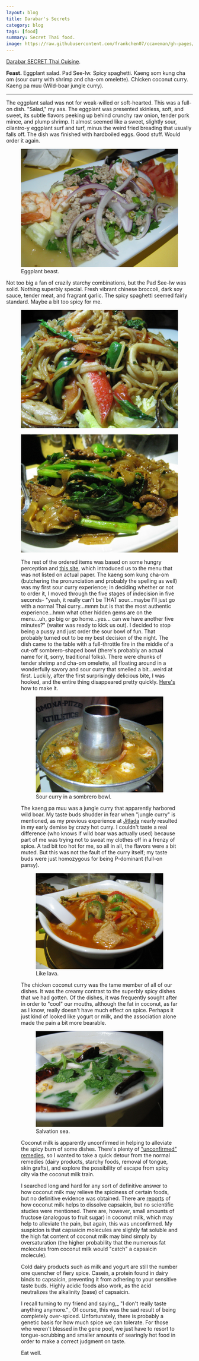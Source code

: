 ```yaml
---
layout: blog
title: Darabar's Secrets
category: blog
tags: [food]  
summary: Secret Thai food.
image: https://raw.githubusercontent.com/frankchen07/ccaveman/gh-pages/images/blog/020313_darabar_3_courtesy_fc.jpg
---
```


[Darabar SECRET Thai Cuisine](http://www.yelp.com/biz/darabar-secret-thai-cuisine-los-angeles).

**Feast.** Eggplant salad. Pad See-Iw. Spicy spaghetti. Kaeng som kung cha om (sour curry with shrimp and cha-om omelette). Chicken coconut curry. Kaeng pa muu (Wild-boar jungle curry).

---

The eggplant salad was not for weak-willed or soft-hearted. This was a full-on dish. "Salad," my ass. The eggplant was presented skinless, soft, and sweet, its subtle flavors peeking up behind crunchy raw onion, tender pork mince, and plump shrimp. It almost seemed like a sweet, slightly sour, cilantro-y eggplant surf and turf, minus the weird fried breading that usually falls off. The dish was finished with hardboiled eggs. Good stuff. Would order it again.

<figure>
    <img src="https://raw.githubusercontent.com/frankchen07/ccaveman/gh-pages/images/blog/020313_darabar_5_courtesy_fc.jpg"></img>
    <figcaption>Eggplant beast.</figcaption>
</figure>

Not too big a fan of crazily starchy combinations, but the Pad See-Iw was solid. Nothing superbly special. Fresh vibrant chinese broccoli, dark soy sauce, tender meat, and fragrant garlic. The spicy spaghetti seemed fairly standard. Maybe a bit too spicy for me.

<figure>
    <img src="https://raw.githubusercontent.com/frankchen07/ccaveman/gh-pages/images/blog/020313_darabar_2_courtesy_fc.jpg"></img>
    <figcaption></figcaption>
</figure>

<figure>
    <img src="https://raw.githubusercontent.com/frankchen07/ccaveman/gh-pages/images/blog/020313_darabar_4_courtesy_fc.jpg"></img>
    <figcaption></figcaption>

The rest of the ordered items was based on some hungry perception and [this site](http://sinosoul.com/2012/10/darabar-secret-thai-is-secretly-a-tasty-beast/), which introduced us to the menu that was not listed on actual paper. The kaeng som kung cha-om (butchering the pronunciation and probably the spelling as well) was my first sour curry experience; in deciding whether or not to order it, I moved through the five stages of indecision in five seconds- "yeah, it really can't be THAT sour...maybe I'll just go with a normal Thai curry...mmm but is that the most authentic experience...hmm what other hidden gems are on the menu...uh, go big or go home...yes... can we have another five minutes?" (waiter was ready to kick us out). I decided to stop being a pussy and just order the sour bowl of fun. That probably turned out to be my best decision of the night. The dish came to the table with a full-throttle fire in the middle of a cut-off sombrero-shaped bowl (there's probably an actual name for it, sorry, traditional folks). There were chunks of tender shrimp and cha-om omelette, all floating around in a wonderfully savory and sour curry that smelled a bit...weird at first. Luckily, after the first surprisingly delicious bite, I was hooked, and the entire thing disappeared pretty quickly. [Here's](http://praneesthaikitchen.com/2011/10/15/cha-om-omelette-recipe/) how to make it.

<figure>
    <img src="https://raw.githubusercontent.com/frankchen07/ccaveman/gh-pages/images/blog/020313_darabar_3_courtesy_fc.jpg"></img>
    <figcaption>Sour curry in a sombrero bowl.</figcaption>
</figure>

The kaeng pa muu was a jungle curry that apparently harbored wild boar. My taste buds shudder in fear when "jungle curry" is mentioned, as my previous experience at [Jitlada]() nearly resulted in my early demise by crazy hot curry. I couldn't taste a real difference (who knows if wild boar was actually used) because part of me was trying not to sweat my clothes off in a frenzy of spice. A tad bit too hot for me, so all in all, the flavors were a bit muted. But this was not the fault of the curry itself; my taste buds were just homozygous for being P-dominant (full-on pansy).

<figure>
    <img src="https://raw.githubusercontent.com/frankchen07/ccaveman/gh-pages/images/blog/020313_darabar_6_courtesy_fc.jpg"></img>
    <figcaption>Like lava.</figcaption>
</figure>

The chicken coconut curry was the tame member of all of our dishes. It was the creamy contrast to the superbly spicy dishes that we had gotten. Of the dishes, it was frequently sought after in order to "cool" our mouths, although the fat in coconut, as far as I know, really doesn't have much effect on spice. Perhaps it just kind of looked like yogurt or milk, and the association alone made the pain a bit more bearable.

<figure>
    <img src="https://raw.githubusercontent.com/frankchen07/ccaveman/gh-pages/images/blog/020313_darabar_1_courtesy_fc.jpg"></img>
    <figcaption>Salvation sea.</figcaption>
</figure>

Coconut milk is apparently unconfirmed in helping to alleviate the spicy burn of some dishes. There's plenty of ["unconfirmed" remedies](http://www.wikihow.com/Cool-Burns-from-Chili-Peppers), so I wanted to take a quick detour from the normal remedies (dairy products, starchy foods, removal of tongue, skin grafts), and explore the possibility of escape from spicy city via the coconut milk train.

I searched long and hard for any sort of definitive answer to how coconut milk may relieve the spiciness of certain foods, but no definitive evidence was obtained. There are [reports](http://www.wisegeek.com/how-can-i-reduce-the-pain-after-eating-hot-peppers.htm) of how coconut milk helps to dissolve capsaicin, but no scientific studies were mentioned. There are, however, small amounts of fructose (analogous to fruit sugar) in coconut milk, which may help to alleviate the pain, but again, this was unconfirmed. My suspicion is that capsaicin molecules are slightly fat soluble and the high fat content of coconut milk may bind simply by oversaturation (the higher probability that the numerous fat molecules from coconut milk would "catch" a capsaicin molecule).

Cold dairy products such as milk and yogurt are still the number one quencher of fiery spice. Casein, a protein found in dairy binds to capsaicin, preventing it from adhering to your sensitive taste buds. Highly acidic foods also work, as the acid neutralizes the alkalinity (base) of capsaicin.

I recall turning to my friend and saying,_ "I don't really taste anything anymore."_ Of course, this was the sad result of being completely over-spiced. Unfortunately, there is probably a genetic basis for how much spice we can tolerate. For those who weren't blessed in the gene pool, we just have to resort to tongue-scrubbing and smaller amounts of searingly hot food in order to make a correct judgment on taste.

Eat well.
